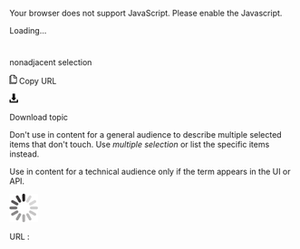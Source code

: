 Your browser does not support JavaScript. Please enable the Javascript.

Loading...

# 

nonadjacent selection

![Copy URL](nonadjacent-selection_files/Copy.png)
Copy URL

![Download](nonadjacent-selection_files/Download.png)

Download topic

Don't use in content for a general audience to describe multiple selected items that don't touch. Use *multiple selection* or list the specific items instead.

Use in content for a technical audience only if the term appears in the UI or API. 

![In progress](nonadjacent-selection_files/activity-large.gif)

URL :

